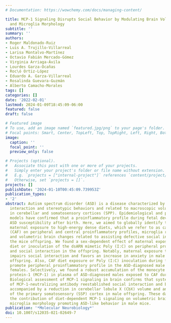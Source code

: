 ```yaml
---
# Documentation: https://wowchemy.com/docs/managing-content/

title: MCP-1 Signaling Disrupts Social Behavior by Modulating Brain Volumetric Changes
  and Microglia Morphology
subtitle: ''
summary: ''
authors:
- Roger Maldonado-Ruiz
- Luis A. Trujillo-Villarreal
- Larisa Montalvo-Martínez
- Octavio Fabián Mercado-Gómez
- Virginia Arriaga-Ávila
- Lourdes Garza-Ocañas
- Roc\ó Ortiz-López
- Eduardo A. Garza-Villarreal
- Rosalinda Guevara-Guzmán
- Alberto Camacho-Morales
tags: []
categories: []
date: '2022-02-01'
lastmod: 2024-01-09T18:45:09-06:00
featured: false
draft: false

# Featured image
# To use, add an image named `featured.jpg/png` to your page's folder.
# Focal points: Smart, Center, TopLeft, Top, TopRight, Left, Right, BottomLeft, Bottom, BottomRight.
image:
  caption: ''
  focal_point: ''
  preview_only: false

# Projects (optional).
#   Associate this post with one or more of your projects.
#   Simply enter your project's folder or file name without extension.
#   E.g. `projects = ["internal-project"]` references `content/project/deep-learning/index.md`.
#   Otherwise, set `projects = []`.
projects: []
publishDate: '2024-01-10T00:45:09.739953Z'
publication_types:
- '2'
abstract: Autism spectrum disorder (ASD) is a disease characterized by reduced social
  interaction and stereotypic behaviors and related to macroscopic volumetric changes
  in cerebellar and somatosensory cortices (SPP). Epidemiological and preclinical
  models have confirmed that a proinflammatory profile during fetal development increases
  ASD susceptibility after birth. Here, we aimed to globally identify the effect of
  maternal exposure to high-energy dense diets, which we refer to as cafeteria diet
  (CAF) on peripheral and central proinflammatory profiles, microglia reactivity,
  and volumetric brain changes related to assisting defective social interaction in
  the mice offspring. We found a sex-dependent effect of maternal exposure to CAF
  diet or inoculation of the dsARN mimetic Poly (I:C) on peripheral proinflammatory
  and social interaction in the offspring. Notably, maternal exposure to CAF diet
  impairs social interaction and favors an increase in anxiety in male but not female
  offspring. Also, CAF diet exposure or Poly (I:C) inoculation during fetal programming
  promote peripheral proinflammatory profile in the ASD-diagnosed male but not in
  females. Selectively, we found a robust accumulation of the monocyte chemoattractant
  protein-1 (MCP-1) in plasma of ASD-diagnosed males exposed to CAF during fetal development.
  Biological assessment of MCP-1 signaling in brain confirms that systemic injection
  of MCP-1-neutralizing antibody reestablished social interaction and blocked anxiety,
  accompanied by a reduction in cerebellar lobule X (CbX) volume and an increase volume
  of the primary somatosensory (SSP) cortex in male offspring. These data highlight
  the contribution of diet-dependent MCP-1 signaling on volumetric brain changes and
  microglia morphology promoting ASD-like behavior in male mice.
publication: '*Molecular Neurobiology*'
doi: 10.1007/s12035-021-02649-7
---
```

